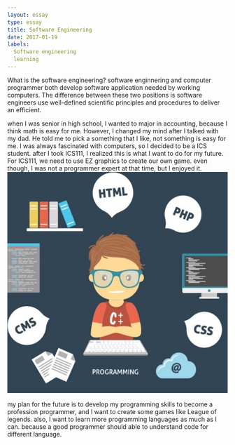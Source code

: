 ```yaml
---
layout: essay
type: essay
title: Software Engineering
date: 2017-01-19
labels:
  Software engineering
  learning
---
```


What is the software engineering? software enginnering and computer programmer both develop software application needed by
working computers. The difference between these two positions is software engineers use well-defined scientific principles
and procedures to deliver an efficient.

when I was senior in high school, I wanted to major in accounting, because I think math is easy for me. However, I changed 
my mind after I talked with my dad. He told me to pick a something that I like, not something is easy for me. I was always 
fascinated with computers, so I decided to be a ICS student. after I took ICS111, I realized this is what I want to do for
my future. For ICS111, we need to use EZ graphics to create our own game. even though, I was not a programmer expert at that
time, but I enjoyed it.
<img src="../images/software.jpg">

my plan for the future is to develop my programming skills to become a profession programmer, and I want to create some games
like League of legends. also, I want to learn more programming languages as much as I can. because a good programmer should
able to understand code for different language.
